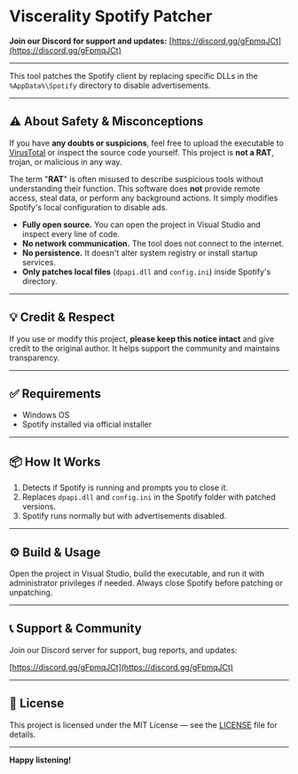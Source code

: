 # Viscerality Spotify Patcher

**Join our Discord for support and updates:** [https://discord.gg/gFpmqJCt](https://discord.gg/gFpmqJCt)

---

This tool patches the Spotify client by replacing specific DLLs in the `%AppData%\Spotify` directory to disable advertisements.

---

## ⚠️ About Safety & Misconceptions

If you have **any doubts or suspicions**, feel free to upload the executable to [VirusTotal](https://www.virustotal.com/) or inspect the source code yourself. This project is **not a RAT**, trojan, or malicious in any way.

The term "**RAT**" is often misused to describe suspicious tools without understanding their function. This software does **not** provide remote access, steal data, or perform any background actions. It simply modifies Spotify's local configuration to disable ads.

- **Fully open source.** You can open the project in Visual Studio and inspect every line of code.
- **No network communication.** The tool does not connect to the internet.
- **No persistence.** It doesn't alter system registry or install startup services.
- **Only patches local files** (`dpapi.dll` and `config.ini`) inside Spotify's directory.

---

## 💡 Credit & Respect

If you use or modify this project, **please keep this notice intact** and give credit to the original author. It helps support the community and maintains transparency.

---

## ✅ Requirements

- Windows OS
- Spotify installed via official installer

---

## 📦 How It Works

1. Detects if Spotify is running and prompts you to close it.
2. Replaces `dpapi.dll` and `config.ini` in the Spotify folder with patched versions.
3. Spotify runs normally but with advertisements disabled.

---

## ⚙️ Build & Usage

Open the project in Visual Studio, build the executable, and run it with administrator privileges if needed. Always close Spotify before patching or unpatching.

---

## 📞 Support & Community

Join our Discord server for support, bug reports, and updates:

[https://discord.gg/gFpmqJCt](https://discord.gg/gFpmqJCt)

---

## 📝 License

This project is licensed under the MIT License — see the [LICENSE](LICENSE) file for details.

---

**Happy listening!**
